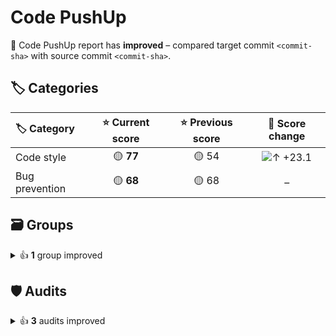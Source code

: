 # Code PushUp

🥳 Code PushUp report has **improved** – compared target commit `<commit-sha>` with source commit `<commit-sha>`.

## 🏷️ Categories

|🏷️ Category|⭐ Current score|⭐ Previous score|🔄 Score change|
|:--|:--:|:--:|:--:|
|Code style|🟡 **77**|🟡 54|![↑ +23.1](https://img.shields.io/badge/%E2%86%91%20%2B23.1-green)|
|Bug prevention|🟡 **68**|🟡 68|–|

## 🗃️ Groups

<details>
<summary>👍 <strong>1</strong> group improved</summary>

|🔌 Plugin|🗃️ Group|⭐ Current score|⭐ Previous score|🔄 Score change|
|:--|:--|:--:|:--:|:--:|
|ESLint|Suggestions|🟡 **71**|🟡 50|![↑ +21.4](https://img.shields.io/badge/%E2%86%91%20%2B21.4-green)|

3 other groups are unchanged.

</details>


## 🛡️ Audits

<details>
<summary>👍 <strong>3</strong> audits improved</summary>

|🔌 Plugin|🛡️ Audit|📏 Current value|📏 Previous value|🔄 Value change|
|:--|:--|:--:|:--:|:--:|
|ESLint|Require or disallow method and property shorthand syntax for object literals|🟩 **passed**|🟥 3 warnings|![↓ −100 %](https://img.shields.io/badge/%E2%86%93%20%E2%88%92100%E2%80%89%25-green)|
|ESLint|Require braces around arrow function bodies|🟩 **passed**|🟥 1 warning|![↓ −100 %](https://img.shields.io/badge/%E2%86%93%20%E2%88%92100%E2%80%89%25-green)|
|ESLint|Require `const` declarations for variables that are never reassigned after declared|🟩 **passed**|🟥 1 warning|![↓ −100 %](https://img.shields.io/badge/%E2%86%93%20%E2%88%92100%E2%80%89%25-green)|

44 other audits are unchanged.

</details>
